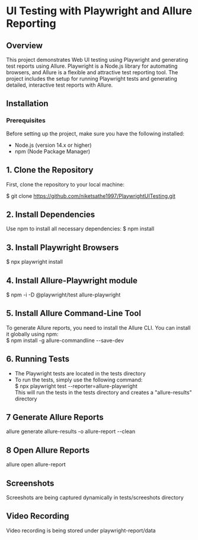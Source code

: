 # UI Testing with Playwright and Allure Reporting

## Overview
This project demonstrates Web UI testing using Playwright and generating test reports using Allure. Playwright is a Node.js library for automating browsers, and Allure is a flexible and attractive test reporting tool.
The project includes the setup for running Playwright tests and generating detailed, interactive test reports with Allure.

## Installation
### Prerequisites
Before setting up the project, make sure you have the following installed:
- Node.js (version 14.x or higher)
- npm (Node Package Manager)

## 1. Clone the Repository
First, clone the repository to your local machine:    

$ git clone https://github.com/niketsathe1997/PlaywrightUITesting.git

## 2. Install Dependencies  
Use npm  to install all necessary dependencies: 
$ npm install

## 3. Install Playwright Browsers 
$ npx playwright install

## 4. Install Allure-Playwright module  
  $ npm -i -D @playwright/test allure-playwright

## 5. Install Allure Command-Line Tool  
To generate Allure reports, you need to install the Allure CLI. You can install it globally using npm:   
$ npm install -g allure-commandline --save-dev 

## 6. Running Tests 

- The Playwright tests are located in the tests directory  
- To run the tests, simply use the following command:  
  $  npx playwright test --reporter=allure-playwright  
This will run the tests in the tests directory and creates a "allure-results" directory

## 7 Generate Allure Reports 

allure generate allure-results -o allure-report --clean  

## 8 Open Allure Reports

allure open allure-report

## Screenshots  
Screeshots are being captured dynamically in tests/screeshots directory

## Video Recording 
Video recording is being stored under playwright-report/data


  
      


 



